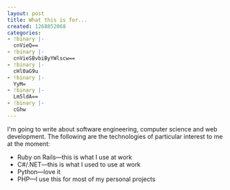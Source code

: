 ```yaml
---
layout: post
title: What this is for...
created: 1268852068
categories:
- !binary |-
  cnVieQ==
- !binary |-
  cnVieSBvbiByYWlscw==
- !binary |-
  cHl0aG9u
- !binary |-
  YyM=
- !binary |-
  Lm5ldA==
- !binary |-
  cGhw
---
```

<p>
I'm going to write about software engineering, computer science and web development. The following are the technologies of particular interest to me at the moment:
</p>
<ul>
<li>Ruby on Rails&mdash;this is what I use at work</li>
<li>C#/.NET&mdash;this is what I used to use at work</li>
<li>Python&mdash;love it</li>
<li>PHP&mdash;I use this for most of my personal projects</li>
</ul>
